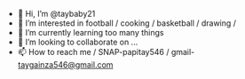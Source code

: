 - 👋 Hi, I’m @taybaby21
- 👀 I’m interested in football / cooking / basketball / drawing /
- 🌱 I’m currently learning too many things 
- 💞️ I’m looking to collaborate on ...
- 📫 How to reach me / SNAP-papitay546 / gmail- taygainza546@gmail.com

<!---
taybaby21/taybaby21 is a ✨ special ✨ repository because its `README.md` (this file) appears on your GitHub profile.
You can click the Preview link to take a look at your changes.
--->
